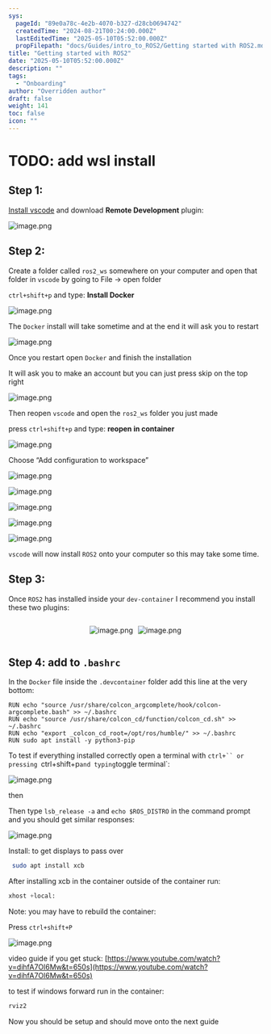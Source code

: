 ```yaml
---
sys:
  pageId: "89e0a78c-4e2b-4070-b327-d28cb0694742"
  createdTime: "2024-08-21T00:24:00.000Z"
  lastEditedTime: "2025-05-10T05:52:00.000Z"
  propFilepath: "docs/Guides/intro_to_ROS2/Getting started with ROS2.md"
title: "Getting started with ROS2"
date: "2025-05-10T05:52:00.000Z"
description: ""
tags:
  - "Onboarding"
author: "Overridden author"
draft: false
weight: 141
toc: false
icon: ""
---
```


# TODO: add wsl install

## Step 1:

[Install vscode](https://code.visualstudio.com/download) and download **Remote Development** plugin:

![image.png](https://prod-files-secure.s3.us-west-2.amazonaws.com/d518164a-d88e-44d1-a4ee-3adb3bd8bce0/efb52993-1881-4a40-b95e-6f020334f022/image.png?X-Amz-Algorithm=AWS4-HMAC-SHA256&X-Amz-Content-Sha256=UNSIGNED-PAYLOAD&X-Amz-Credential=ASIAZI2LB4662UNWX6VP%2F20250709%2Fus-west-2%2Fs3%2Faws4_request&X-Amz-Date=20250709T061407Z&X-Amz-Expires=3600&X-Amz-Security-Token=IQoJb3JpZ2luX2VjEJX%2F%2F%2F%2F%2F%2F%2F%2F%2F%2FwEaCXVzLXdlc3QtMiJHMEUCIDB2nSM%2FguVCGC3RZU%2FPWlKK6sGdn5Drg9oe8jrbfLBPAiEAovHggAntICeCTwHMwgdreqPXwO9yAX71NNarLx%2FVtrMqiAQInv%2F%2F%2F%2F%2F%2F%2F%2F%2F%2FARAAGgw2Mzc0MjMxODM4MDUiDLnP88DgxERirBR89yrcA7a8PqlxNR%2BH3%2FtnEkUSeveAZ9NTsIxF7ryAJbggPKoQrjnq2S1RsWmZs%2F%2FTOJijvR35mBuzMRzROaWY916iE1wftPv%2BLw6SlAa%2F95EB3wHLsC%2FE6yIPCgYYAu74WAg2763YQRVoo6LEHn2PRSGF%2F1g4p44%2F5Wxut1eNzWo7yOup7nlcAPHnqez6PdBZYx8Re7AMXMzQxPCoAi4gHmoOGReuMQBiOw%2BMSOn%2F3hVUJnZs7Dz%2FfM9J0Q8Rvxjibhhopg416JgQCpoSKVMoGKefT%2FOyUcJLRiCDErBTv7AKWQdUhyJYbrlDVhdaNuz3zWKzkqwFkpHgAO6sAWXUeqoT7bnOyd08H2Dz3lGDl0sIWDFNcyprGBfCG%2FVAOFO9Q%2B2MdfBOzCfD0ICjj6mSC1di2DeNPFCH1p%2Bif%2Fx3OK9fRjbs9nTZl4JzphNeNEnm88aRu5Ad%2F8x7y9%2FdnmlwjRZQxVARZ%2FlkYgyfqh5iqujnw%2FS1sMIoJTO3tjmNFPCCnesxeXuadDw8B0AwzLhpDugeT5bBvQ%2BqNySMLMs1IaFSYiJoKVwRvsG4fGmGrjENDnmOqPxMtV%2B7dxzgg6GwRNoIHdblMMvcYE0cJmrg7kvFv7jDryvOQh3H5FbpAEXpMMD0t8MGOqUBr16%2F9IZLeoZaapS4Qxeg%2F%2B7iE42upiqisBegqYHA7UWwxj8IqVnAcdUzQT18KReYDdydqzH0zELV%2B9Y4Sd9Yt4sCRxFZHrRnf7F3sx%2Bv4AieeC9AA0TgvsYp6Rg1eWqBFZxrBAb5TMzewKQyOsmPZruA2ghV9pdawI%2FhJdJUgS7Tb2wy4231FtUkk2wBgV1oggB1d0EyA7%2Fb1Yv4knfmPzbnL19F&X-Amz-Signature=b5d8f3e034a3a27d7a1920759ce3e895201addcb592b342de4e697c5832134ba&X-Amz-SignedHeaders=host&x-amz-checksum-mode=ENABLED&x-id=GetObject)

## Step 2:

Create a folder called `ros2_ws` somewhere on your computer and open that folder in `vscode` by going to File → open folder 

`ctrl+shift+p` and type: **Install Docker**

![image.png](https://prod-files-secure.s3.us-west-2.amazonaws.com/d518164a-d88e-44d1-a4ee-3adb3bd8bce0/2269dc0e-1cd5-47ff-bceb-c04ad9b2eab0/image.png?X-Amz-Algorithm=AWS4-HMAC-SHA256&X-Amz-Content-Sha256=UNSIGNED-PAYLOAD&X-Amz-Credential=ASIAZI2LB4662UNWX6VP%2F20250709%2Fus-west-2%2Fs3%2Faws4_request&X-Amz-Date=20250709T061406Z&X-Amz-Expires=3600&X-Amz-Security-Token=IQoJb3JpZ2luX2VjEJX%2F%2F%2F%2F%2F%2F%2F%2F%2F%2FwEaCXVzLXdlc3QtMiJHMEUCIDB2nSM%2FguVCGC3RZU%2FPWlKK6sGdn5Drg9oe8jrbfLBPAiEAovHggAntICeCTwHMwgdreqPXwO9yAX71NNarLx%2FVtrMqiAQInv%2F%2F%2F%2F%2F%2F%2F%2F%2F%2FARAAGgw2Mzc0MjMxODM4MDUiDLnP88DgxERirBR89yrcA7a8PqlxNR%2BH3%2FtnEkUSeveAZ9NTsIxF7ryAJbggPKoQrjnq2S1RsWmZs%2F%2FTOJijvR35mBuzMRzROaWY916iE1wftPv%2BLw6SlAa%2F95EB3wHLsC%2FE6yIPCgYYAu74WAg2763YQRVoo6LEHn2PRSGF%2F1g4p44%2F5Wxut1eNzWo7yOup7nlcAPHnqez6PdBZYx8Re7AMXMzQxPCoAi4gHmoOGReuMQBiOw%2BMSOn%2F3hVUJnZs7Dz%2FfM9J0Q8Rvxjibhhopg416JgQCpoSKVMoGKefT%2FOyUcJLRiCDErBTv7AKWQdUhyJYbrlDVhdaNuz3zWKzkqwFkpHgAO6sAWXUeqoT7bnOyd08H2Dz3lGDl0sIWDFNcyprGBfCG%2FVAOFO9Q%2B2MdfBOzCfD0ICjj6mSC1di2DeNPFCH1p%2Bif%2Fx3OK9fRjbs9nTZl4JzphNeNEnm88aRu5Ad%2F8x7y9%2FdnmlwjRZQxVARZ%2FlkYgyfqh5iqujnw%2FS1sMIoJTO3tjmNFPCCnesxeXuadDw8B0AwzLhpDugeT5bBvQ%2BqNySMLMs1IaFSYiJoKVwRvsG4fGmGrjENDnmOqPxMtV%2B7dxzgg6GwRNoIHdblMMvcYE0cJmrg7kvFv7jDryvOQh3H5FbpAEXpMMD0t8MGOqUBr16%2F9IZLeoZaapS4Qxeg%2F%2B7iE42upiqisBegqYHA7UWwxj8IqVnAcdUzQT18KReYDdydqzH0zELV%2B9Y4Sd9Yt4sCRxFZHrRnf7F3sx%2Bv4AieeC9AA0TgvsYp6Rg1eWqBFZxrBAb5TMzewKQyOsmPZruA2ghV9pdawI%2FhJdJUgS7Tb2wy4231FtUkk2wBgV1oggB1d0EyA7%2Fb1Yv4knfmPzbnL19F&X-Amz-Signature=aff1c8ed0dafff030d360017257ea5fa5ca0bae0207eee6fadfcdbb5b8315cc8&X-Amz-SignedHeaders=host&x-amz-checksum-mode=ENABLED&x-id=GetObject)

The `Docker` install will take sometime and at the end it will ask you to restart

![image.png](https://prod-files-secure.s3.us-west-2.amazonaws.com/d518164a-d88e-44d1-a4ee-3adb3bd8bce0/ed233f78-be33-4b1f-b89c-9c346c0e961e/image.png?X-Amz-Algorithm=AWS4-HMAC-SHA256&X-Amz-Content-Sha256=UNSIGNED-PAYLOAD&X-Amz-Credential=ASIAZI2LB4662UNWX6VP%2F20250709%2Fus-west-2%2Fs3%2Faws4_request&X-Amz-Date=20250709T061406Z&X-Amz-Expires=3600&X-Amz-Security-Token=IQoJb3JpZ2luX2VjEJX%2F%2F%2F%2F%2F%2F%2F%2F%2F%2FwEaCXVzLXdlc3QtMiJHMEUCIDB2nSM%2FguVCGC3RZU%2FPWlKK6sGdn5Drg9oe8jrbfLBPAiEAovHggAntICeCTwHMwgdreqPXwO9yAX71NNarLx%2FVtrMqiAQInv%2F%2F%2F%2F%2F%2F%2F%2F%2F%2FARAAGgw2Mzc0MjMxODM4MDUiDLnP88DgxERirBR89yrcA7a8PqlxNR%2BH3%2FtnEkUSeveAZ9NTsIxF7ryAJbggPKoQrjnq2S1RsWmZs%2F%2FTOJijvR35mBuzMRzROaWY916iE1wftPv%2BLw6SlAa%2F95EB3wHLsC%2FE6yIPCgYYAu74WAg2763YQRVoo6LEHn2PRSGF%2F1g4p44%2F5Wxut1eNzWo7yOup7nlcAPHnqez6PdBZYx8Re7AMXMzQxPCoAi4gHmoOGReuMQBiOw%2BMSOn%2F3hVUJnZs7Dz%2FfM9J0Q8Rvxjibhhopg416JgQCpoSKVMoGKefT%2FOyUcJLRiCDErBTv7AKWQdUhyJYbrlDVhdaNuz3zWKzkqwFkpHgAO6sAWXUeqoT7bnOyd08H2Dz3lGDl0sIWDFNcyprGBfCG%2FVAOFO9Q%2B2MdfBOzCfD0ICjj6mSC1di2DeNPFCH1p%2Bif%2Fx3OK9fRjbs9nTZl4JzphNeNEnm88aRu5Ad%2F8x7y9%2FdnmlwjRZQxVARZ%2FlkYgyfqh5iqujnw%2FS1sMIoJTO3tjmNFPCCnesxeXuadDw8B0AwzLhpDugeT5bBvQ%2BqNySMLMs1IaFSYiJoKVwRvsG4fGmGrjENDnmOqPxMtV%2B7dxzgg6GwRNoIHdblMMvcYE0cJmrg7kvFv7jDryvOQh3H5FbpAEXpMMD0t8MGOqUBr16%2F9IZLeoZaapS4Qxeg%2F%2B7iE42upiqisBegqYHA7UWwxj8IqVnAcdUzQT18KReYDdydqzH0zELV%2B9Y4Sd9Yt4sCRxFZHrRnf7F3sx%2Bv4AieeC9AA0TgvsYp6Rg1eWqBFZxrBAb5TMzewKQyOsmPZruA2ghV9pdawI%2FhJdJUgS7Tb2wy4231FtUkk2wBgV1oggB1d0EyA7%2Fb1Yv4knfmPzbnL19F&X-Amz-Signature=032b2e65d1635acbba39a44631b9da8650fdd946b1e91ad22ea5adc969b2e53b&X-Amz-SignedHeaders=host&x-amz-checksum-mode=ENABLED&x-id=GetObject)

Once you restart open `Docker` and finish the installation

It will ask you to make an account but you can just press skip on the top right

![image.png](https://prod-files-secure.s3.us-west-2.amazonaws.com/d518164a-d88e-44d1-a4ee-3adb3bd8bce0/21010ad9-1659-4fd9-9f59-9932a09b2a3d/image.png?X-Amz-Algorithm=AWS4-HMAC-SHA256&X-Amz-Content-Sha256=UNSIGNED-PAYLOAD&X-Amz-Credential=ASIAZI2LB4662UNWX6VP%2F20250709%2Fus-west-2%2Fs3%2Faws4_request&X-Amz-Date=20250709T061407Z&X-Amz-Expires=3600&X-Amz-Security-Token=IQoJb3JpZ2luX2VjEJX%2F%2F%2F%2F%2F%2F%2F%2F%2F%2FwEaCXVzLXdlc3QtMiJHMEUCIDB2nSM%2FguVCGC3RZU%2FPWlKK6sGdn5Drg9oe8jrbfLBPAiEAovHggAntICeCTwHMwgdreqPXwO9yAX71NNarLx%2FVtrMqiAQInv%2F%2F%2F%2F%2F%2F%2F%2F%2F%2FARAAGgw2Mzc0MjMxODM4MDUiDLnP88DgxERirBR89yrcA7a8PqlxNR%2BH3%2FtnEkUSeveAZ9NTsIxF7ryAJbggPKoQrjnq2S1RsWmZs%2F%2FTOJijvR35mBuzMRzROaWY916iE1wftPv%2BLw6SlAa%2F95EB3wHLsC%2FE6yIPCgYYAu74WAg2763YQRVoo6LEHn2PRSGF%2F1g4p44%2F5Wxut1eNzWo7yOup7nlcAPHnqez6PdBZYx8Re7AMXMzQxPCoAi4gHmoOGReuMQBiOw%2BMSOn%2F3hVUJnZs7Dz%2FfM9J0Q8Rvxjibhhopg416JgQCpoSKVMoGKefT%2FOyUcJLRiCDErBTv7AKWQdUhyJYbrlDVhdaNuz3zWKzkqwFkpHgAO6sAWXUeqoT7bnOyd08H2Dz3lGDl0sIWDFNcyprGBfCG%2FVAOFO9Q%2B2MdfBOzCfD0ICjj6mSC1di2DeNPFCH1p%2Bif%2Fx3OK9fRjbs9nTZl4JzphNeNEnm88aRu5Ad%2F8x7y9%2FdnmlwjRZQxVARZ%2FlkYgyfqh5iqujnw%2FS1sMIoJTO3tjmNFPCCnesxeXuadDw8B0AwzLhpDugeT5bBvQ%2BqNySMLMs1IaFSYiJoKVwRvsG4fGmGrjENDnmOqPxMtV%2B7dxzgg6GwRNoIHdblMMvcYE0cJmrg7kvFv7jDryvOQh3H5FbpAEXpMMD0t8MGOqUBr16%2F9IZLeoZaapS4Qxeg%2F%2B7iE42upiqisBegqYHA7UWwxj8IqVnAcdUzQT18KReYDdydqzH0zELV%2B9Y4Sd9Yt4sCRxFZHrRnf7F3sx%2Bv4AieeC9AA0TgvsYp6Rg1eWqBFZxrBAb5TMzewKQyOsmPZruA2ghV9pdawI%2FhJdJUgS7Tb2wy4231FtUkk2wBgV1oggB1d0EyA7%2Fb1Yv4knfmPzbnL19F&X-Amz-Signature=101a4fe13b6d70a82d8563fdcc90ca2499da960f63e8b8f150423badc3816544&X-Amz-SignedHeaders=host&x-amz-checksum-mode=ENABLED&x-id=GetObject)

Then reopen `vscode` and open the `ros2_ws` folder you just made

press `ctrl+shift+p` and type: **reopen in container**

![image.png](https://prod-files-secure.s3.us-west-2.amazonaws.com/d518164a-d88e-44d1-a4ee-3adb3bd8bce0/4e93b8c2-41ad-488c-8095-c74205196118/image.png?X-Amz-Algorithm=AWS4-HMAC-SHA256&X-Amz-Content-Sha256=UNSIGNED-PAYLOAD&X-Amz-Credential=ASIAZI2LB4662UNWX6VP%2F20250709%2Fus-west-2%2Fs3%2Faws4_request&X-Amz-Date=20250709T061406Z&X-Amz-Expires=3600&X-Amz-Security-Token=IQoJb3JpZ2luX2VjEJX%2F%2F%2F%2F%2F%2F%2F%2F%2F%2FwEaCXVzLXdlc3QtMiJHMEUCIDB2nSM%2FguVCGC3RZU%2FPWlKK6sGdn5Drg9oe8jrbfLBPAiEAovHggAntICeCTwHMwgdreqPXwO9yAX71NNarLx%2FVtrMqiAQInv%2F%2F%2F%2F%2F%2F%2F%2F%2F%2FARAAGgw2Mzc0MjMxODM4MDUiDLnP88DgxERirBR89yrcA7a8PqlxNR%2BH3%2FtnEkUSeveAZ9NTsIxF7ryAJbggPKoQrjnq2S1RsWmZs%2F%2FTOJijvR35mBuzMRzROaWY916iE1wftPv%2BLw6SlAa%2F95EB3wHLsC%2FE6yIPCgYYAu74WAg2763YQRVoo6LEHn2PRSGF%2F1g4p44%2F5Wxut1eNzWo7yOup7nlcAPHnqez6PdBZYx8Re7AMXMzQxPCoAi4gHmoOGReuMQBiOw%2BMSOn%2F3hVUJnZs7Dz%2FfM9J0Q8Rvxjibhhopg416JgQCpoSKVMoGKefT%2FOyUcJLRiCDErBTv7AKWQdUhyJYbrlDVhdaNuz3zWKzkqwFkpHgAO6sAWXUeqoT7bnOyd08H2Dz3lGDl0sIWDFNcyprGBfCG%2FVAOFO9Q%2B2MdfBOzCfD0ICjj6mSC1di2DeNPFCH1p%2Bif%2Fx3OK9fRjbs9nTZl4JzphNeNEnm88aRu5Ad%2F8x7y9%2FdnmlwjRZQxVARZ%2FlkYgyfqh5iqujnw%2FS1sMIoJTO3tjmNFPCCnesxeXuadDw8B0AwzLhpDugeT5bBvQ%2BqNySMLMs1IaFSYiJoKVwRvsG4fGmGrjENDnmOqPxMtV%2B7dxzgg6GwRNoIHdblMMvcYE0cJmrg7kvFv7jDryvOQh3H5FbpAEXpMMD0t8MGOqUBr16%2F9IZLeoZaapS4Qxeg%2F%2B7iE42upiqisBegqYHA7UWwxj8IqVnAcdUzQT18KReYDdydqzH0zELV%2B9Y4Sd9Yt4sCRxFZHrRnf7F3sx%2Bv4AieeC9AA0TgvsYp6Rg1eWqBFZxrBAb5TMzewKQyOsmPZruA2ghV9pdawI%2FhJdJUgS7Tb2wy4231FtUkk2wBgV1oggB1d0EyA7%2Fb1Yv4knfmPzbnL19F&X-Amz-Signature=5ee4a565f6e03a218bba9277707810c6bd6a63c40ffe981f05f3f80afa85ed53&X-Amz-SignedHeaders=host&x-amz-checksum-mode=ENABLED&x-id=GetObject)

Choose “Add configuration to workspace”

![image.png](https://prod-files-secure.s3.us-west-2.amazonaws.com/d518164a-d88e-44d1-a4ee-3adb3bd8bce0/9560b282-5060-4989-ba37-97e7b2c22476/image.png?X-Amz-Algorithm=AWS4-HMAC-SHA256&X-Amz-Content-Sha256=UNSIGNED-PAYLOAD&X-Amz-Credential=ASIAZI2LB4662UNWX6VP%2F20250709%2Fus-west-2%2Fs3%2Faws4_request&X-Amz-Date=20250709T061407Z&X-Amz-Expires=3600&X-Amz-Security-Token=IQoJb3JpZ2luX2VjEJX%2F%2F%2F%2F%2F%2F%2F%2F%2F%2FwEaCXVzLXdlc3QtMiJHMEUCIDB2nSM%2FguVCGC3RZU%2FPWlKK6sGdn5Drg9oe8jrbfLBPAiEAovHggAntICeCTwHMwgdreqPXwO9yAX71NNarLx%2FVtrMqiAQInv%2F%2F%2F%2F%2F%2F%2F%2F%2F%2FARAAGgw2Mzc0MjMxODM4MDUiDLnP88DgxERirBR89yrcA7a8PqlxNR%2BH3%2FtnEkUSeveAZ9NTsIxF7ryAJbggPKoQrjnq2S1RsWmZs%2F%2FTOJijvR35mBuzMRzROaWY916iE1wftPv%2BLw6SlAa%2F95EB3wHLsC%2FE6yIPCgYYAu74WAg2763YQRVoo6LEHn2PRSGF%2F1g4p44%2F5Wxut1eNzWo7yOup7nlcAPHnqez6PdBZYx8Re7AMXMzQxPCoAi4gHmoOGReuMQBiOw%2BMSOn%2F3hVUJnZs7Dz%2FfM9J0Q8Rvxjibhhopg416JgQCpoSKVMoGKefT%2FOyUcJLRiCDErBTv7AKWQdUhyJYbrlDVhdaNuz3zWKzkqwFkpHgAO6sAWXUeqoT7bnOyd08H2Dz3lGDl0sIWDFNcyprGBfCG%2FVAOFO9Q%2B2MdfBOzCfD0ICjj6mSC1di2DeNPFCH1p%2Bif%2Fx3OK9fRjbs9nTZl4JzphNeNEnm88aRu5Ad%2F8x7y9%2FdnmlwjRZQxVARZ%2FlkYgyfqh5iqujnw%2FS1sMIoJTO3tjmNFPCCnesxeXuadDw8B0AwzLhpDugeT5bBvQ%2BqNySMLMs1IaFSYiJoKVwRvsG4fGmGrjENDnmOqPxMtV%2B7dxzgg6GwRNoIHdblMMvcYE0cJmrg7kvFv7jDryvOQh3H5FbpAEXpMMD0t8MGOqUBr16%2F9IZLeoZaapS4Qxeg%2F%2B7iE42upiqisBegqYHA7UWwxj8IqVnAcdUzQT18KReYDdydqzH0zELV%2B9Y4Sd9Yt4sCRxFZHrRnf7F3sx%2Bv4AieeC9AA0TgvsYp6Rg1eWqBFZxrBAb5TMzewKQyOsmPZruA2ghV9pdawI%2FhJdJUgS7Tb2wy4231FtUkk2wBgV1oggB1d0EyA7%2Fb1Yv4knfmPzbnL19F&X-Amz-Signature=f281a772c4302565a23aea074f2f5e869d6bf5fa751d32d893df1de7409d4f6f&X-Amz-SignedHeaders=host&x-amz-checksum-mode=ENABLED&x-id=GetObject)

![image.png](https://prod-files-secure.s3.us-west-2.amazonaws.com/d518164a-d88e-44d1-a4ee-3adb3bd8bce0/2ee63f81-886b-48e8-a553-dc6e5eac99e4/image.png?X-Amz-Algorithm=AWS4-HMAC-SHA256&X-Amz-Content-Sha256=UNSIGNED-PAYLOAD&X-Amz-Credential=ASIAZI2LB4662UNWX6VP%2F20250709%2Fus-west-2%2Fs3%2Faws4_request&X-Amz-Date=20250709T061407Z&X-Amz-Expires=3600&X-Amz-Security-Token=IQoJb3JpZ2luX2VjEJX%2F%2F%2F%2F%2F%2F%2F%2F%2F%2FwEaCXVzLXdlc3QtMiJHMEUCIDB2nSM%2FguVCGC3RZU%2FPWlKK6sGdn5Drg9oe8jrbfLBPAiEAovHggAntICeCTwHMwgdreqPXwO9yAX71NNarLx%2FVtrMqiAQInv%2F%2F%2F%2F%2F%2F%2F%2F%2F%2FARAAGgw2Mzc0MjMxODM4MDUiDLnP88DgxERirBR89yrcA7a8PqlxNR%2BH3%2FtnEkUSeveAZ9NTsIxF7ryAJbggPKoQrjnq2S1RsWmZs%2F%2FTOJijvR35mBuzMRzROaWY916iE1wftPv%2BLw6SlAa%2F95EB3wHLsC%2FE6yIPCgYYAu74WAg2763YQRVoo6LEHn2PRSGF%2F1g4p44%2F5Wxut1eNzWo7yOup7nlcAPHnqez6PdBZYx8Re7AMXMzQxPCoAi4gHmoOGReuMQBiOw%2BMSOn%2F3hVUJnZs7Dz%2FfM9J0Q8Rvxjibhhopg416JgQCpoSKVMoGKefT%2FOyUcJLRiCDErBTv7AKWQdUhyJYbrlDVhdaNuz3zWKzkqwFkpHgAO6sAWXUeqoT7bnOyd08H2Dz3lGDl0sIWDFNcyprGBfCG%2FVAOFO9Q%2B2MdfBOzCfD0ICjj6mSC1di2DeNPFCH1p%2Bif%2Fx3OK9fRjbs9nTZl4JzphNeNEnm88aRu5Ad%2F8x7y9%2FdnmlwjRZQxVARZ%2FlkYgyfqh5iqujnw%2FS1sMIoJTO3tjmNFPCCnesxeXuadDw8B0AwzLhpDugeT5bBvQ%2BqNySMLMs1IaFSYiJoKVwRvsG4fGmGrjENDnmOqPxMtV%2B7dxzgg6GwRNoIHdblMMvcYE0cJmrg7kvFv7jDryvOQh3H5FbpAEXpMMD0t8MGOqUBr16%2F9IZLeoZaapS4Qxeg%2F%2B7iE42upiqisBegqYHA7UWwxj8IqVnAcdUzQT18KReYDdydqzH0zELV%2B9Y4Sd9Yt4sCRxFZHrRnf7F3sx%2Bv4AieeC9AA0TgvsYp6Rg1eWqBFZxrBAb5TMzewKQyOsmPZruA2ghV9pdawI%2FhJdJUgS7Tb2wy4231FtUkk2wBgV1oggB1d0EyA7%2Fb1Yv4knfmPzbnL19F&X-Amz-Signature=778adb655a70945d0ded75e587fed5e5b4275291c4ebaf542d164fa2b9fb1964&X-Amz-SignedHeaders=host&x-amz-checksum-mode=ENABLED&x-id=GetObject)

![image.png](https://prod-files-secure.s3.us-west-2.amazonaws.com/d518164a-d88e-44d1-a4ee-3adb3bd8bce0/ae1580b2-b048-407e-aed9-b584224a7a04/image.png?X-Amz-Algorithm=AWS4-HMAC-SHA256&X-Amz-Content-Sha256=UNSIGNED-PAYLOAD&X-Amz-Credential=ASIAZI2LB4662UNWX6VP%2F20250709%2Fus-west-2%2Fs3%2Faws4_request&X-Amz-Date=20250709T061407Z&X-Amz-Expires=3600&X-Amz-Security-Token=IQoJb3JpZ2luX2VjEJX%2F%2F%2F%2F%2F%2F%2F%2F%2F%2FwEaCXVzLXdlc3QtMiJHMEUCIDB2nSM%2FguVCGC3RZU%2FPWlKK6sGdn5Drg9oe8jrbfLBPAiEAovHggAntICeCTwHMwgdreqPXwO9yAX71NNarLx%2FVtrMqiAQInv%2F%2F%2F%2F%2F%2F%2F%2F%2F%2FARAAGgw2Mzc0MjMxODM4MDUiDLnP88DgxERirBR89yrcA7a8PqlxNR%2BH3%2FtnEkUSeveAZ9NTsIxF7ryAJbggPKoQrjnq2S1RsWmZs%2F%2FTOJijvR35mBuzMRzROaWY916iE1wftPv%2BLw6SlAa%2F95EB3wHLsC%2FE6yIPCgYYAu74WAg2763YQRVoo6LEHn2PRSGF%2F1g4p44%2F5Wxut1eNzWo7yOup7nlcAPHnqez6PdBZYx8Re7AMXMzQxPCoAi4gHmoOGReuMQBiOw%2BMSOn%2F3hVUJnZs7Dz%2FfM9J0Q8Rvxjibhhopg416JgQCpoSKVMoGKefT%2FOyUcJLRiCDErBTv7AKWQdUhyJYbrlDVhdaNuz3zWKzkqwFkpHgAO6sAWXUeqoT7bnOyd08H2Dz3lGDl0sIWDFNcyprGBfCG%2FVAOFO9Q%2B2MdfBOzCfD0ICjj6mSC1di2DeNPFCH1p%2Bif%2Fx3OK9fRjbs9nTZl4JzphNeNEnm88aRu5Ad%2F8x7y9%2FdnmlwjRZQxVARZ%2FlkYgyfqh5iqujnw%2FS1sMIoJTO3tjmNFPCCnesxeXuadDw8B0AwzLhpDugeT5bBvQ%2BqNySMLMs1IaFSYiJoKVwRvsG4fGmGrjENDnmOqPxMtV%2B7dxzgg6GwRNoIHdblMMvcYE0cJmrg7kvFv7jDryvOQh3H5FbpAEXpMMD0t8MGOqUBr16%2F9IZLeoZaapS4Qxeg%2F%2B7iE42upiqisBegqYHA7UWwxj8IqVnAcdUzQT18KReYDdydqzH0zELV%2B9Y4Sd9Yt4sCRxFZHrRnf7F3sx%2Bv4AieeC9AA0TgvsYp6Rg1eWqBFZxrBAb5TMzewKQyOsmPZruA2ghV9pdawI%2FhJdJUgS7Tb2wy4231FtUkk2wBgV1oggB1d0EyA7%2Fb1Yv4knfmPzbnL19F&X-Amz-Signature=7bc722a2ff6ed729a4792e6526ff1d1e1ed0c67ec880b12a7a6cb63394929121&X-Amz-SignedHeaders=host&x-amz-checksum-mode=ENABLED&x-id=GetObject)

![image.png](https://prod-files-secure.s3.us-west-2.amazonaws.com/d518164a-d88e-44d1-a4ee-3adb3bd8bce0/53255b28-f75e-430f-b9e3-c0ac8577e42b/image.png?X-Amz-Algorithm=AWS4-HMAC-SHA256&X-Amz-Content-Sha256=UNSIGNED-PAYLOAD&X-Amz-Credential=ASIAZI2LB4662UNWX6VP%2F20250709%2Fus-west-2%2Fs3%2Faws4_request&X-Amz-Date=20250709T061406Z&X-Amz-Expires=3600&X-Amz-Security-Token=IQoJb3JpZ2luX2VjEJX%2F%2F%2F%2F%2F%2F%2F%2F%2F%2FwEaCXVzLXdlc3QtMiJHMEUCIDB2nSM%2FguVCGC3RZU%2FPWlKK6sGdn5Drg9oe8jrbfLBPAiEAovHggAntICeCTwHMwgdreqPXwO9yAX71NNarLx%2FVtrMqiAQInv%2F%2F%2F%2F%2F%2F%2F%2F%2F%2FARAAGgw2Mzc0MjMxODM4MDUiDLnP88DgxERirBR89yrcA7a8PqlxNR%2BH3%2FtnEkUSeveAZ9NTsIxF7ryAJbggPKoQrjnq2S1RsWmZs%2F%2FTOJijvR35mBuzMRzROaWY916iE1wftPv%2BLw6SlAa%2F95EB3wHLsC%2FE6yIPCgYYAu74WAg2763YQRVoo6LEHn2PRSGF%2F1g4p44%2F5Wxut1eNzWo7yOup7nlcAPHnqez6PdBZYx8Re7AMXMzQxPCoAi4gHmoOGReuMQBiOw%2BMSOn%2F3hVUJnZs7Dz%2FfM9J0Q8Rvxjibhhopg416JgQCpoSKVMoGKefT%2FOyUcJLRiCDErBTv7AKWQdUhyJYbrlDVhdaNuz3zWKzkqwFkpHgAO6sAWXUeqoT7bnOyd08H2Dz3lGDl0sIWDFNcyprGBfCG%2FVAOFO9Q%2B2MdfBOzCfD0ICjj6mSC1di2DeNPFCH1p%2Bif%2Fx3OK9fRjbs9nTZl4JzphNeNEnm88aRu5Ad%2F8x7y9%2FdnmlwjRZQxVARZ%2FlkYgyfqh5iqujnw%2FS1sMIoJTO3tjmNFPCCnesxeXuadDw8B0AwzLhpDugeT5bBvQ%2BqNySMLMs1IaFSYiJoKVwRvsG4fGmGrjENDnmOqPxMtV%2B7dxzgg6GwRNoIHdblMMvcYE0cJmrg7kvFv7jDryvOQh3H5FbpAEXpMMD0t8MGOqUBr16%2F9IZLeoZaapS4Qxeg%2F%2B7iE42upiqisBegqYHA7UWwxj8IqVnAcdUzQT18KReYDdydqzH0zELV%2B9Y4Sd9Yt4sCRxFZHrRnf7F3sx%2Bv4AieeC9AA0TgvsYp6Rg1eWqBFZxrBAb5TMzewKQyOsmPZruA2ghV9pdawI%2FhJdJUgS7Tb2wy4231FtUkk2wBgV1oggB1d0EyA7%2Fb1Yv4knfmPzbnL19F&X-Amz-Signature=3a7156bc1410237b971e4aabd057b84dec73d67fa017bacda3841eec2c63f6f2&X-Amz-SignedHeaders=host&x-amz-checksum-mode=ENABLED&x-id=GetObject)

![image.png](https://prod-files-secure.s3.us-west-2.amazonaws.com/d518164a-d88e-44d1-a4ee-3adb3bd8bce0/7c562767-5af9-4ffb-97d1-327bcdf4ee00/image.png?X-Amz-Algorithm=AWS4-HMAC-SHA256&X-Amz-Content-Sha256=UNSIGNED-PAYLOAD&X-Amz-Credential=ASIAZI2LB4662UNWX6VP%2F20250709%2Fus-west-2%2Fs3%2Faws4_request&X-Amz-Date=20250709T061406Z&X-Amz-Expires=3600&X-Amz-Security-Token=IQoJb3JpZ2luX2VjEJX%2F%2F%2F%2F%2F%2F%2F%2F%2F%2FwEaCXVzLXdlc3QtMiJHMEUCIDB2nSM%2FguVCGC3RZU%2FPWlKK6sGdn5Drg9oe8jrbfLBPAiEAovHggAntICeCTwHMwgdreqPXwO9yAX71NNarLx%2FVtrMqiAQInv%2F%2F%2F%2F%2F%2F%2F%2F%2F%2FARAAGgw2Mzc0MjMxODM4MDUiDLnP88DgxERirBR89yrcA7a8PqlxNR%2BH3%2FtnEkUSeveAZ9NTsIxF7ryAJbggPKoQrjnq2S1RsWmZs%2F%2FTOJijvR35mBuzMRzROaWY916iE1wftPv%2BLw6SlAa%2F95EB3wHLsC%2FE6yIPCgYYAu74WAg2763YQRVoo6LEHn2PRSGF%2F1g4p44%2F5Wxut1eNzWo7yOup7nlcAPHnqez6PdBZYx8Re7AMXMzQxPCoAi4gHmoOGReuMQBiOw%2BMSOn%2F3hVUJnZs7Dz%2FfM9J0Q8Rvxjibhhopg416JgQCpoSKVMoGKefT%2FOyUcJLRiCDErBTv7AKWQdUhyJYbrlDVhdaNuz3zWKzkqwFkpHgAO6sAWXUeqoT7bnOyd08H2Dz3lGDl0sIWDFNcyprGBfCG%2FVAOFO9Q%2B2MdfBOzCfD0ICjj6mSC1di2DeNPFCH1p%2Bif%2Fx3OK9fRjbs9nTZl4JzphNeNEnm88aRu5Ad%2F8x7y9%2FdnmlwjRZQxVARZ%2FlkYgyfqh5iqujnw%2FS1sMIoJTO3tjmNFPCCnesxeXuadDw8B0AwzLhpDugeT5bBvQ%2BqNySMLMs1IaFSYiJoKVwRvsG4fGmGrjENDnmOqPxMtV%2B7dxzgg6GwRNoIHdblMMvcYE0cJmrg7kvFv7jDryvOQh3H5FbpAEXpMMD0t8MGOqUBr16%2F9IZLeoZaapS4Qxeg%2F%2B7iE42upiqisBegqYHA7UWwxj8IqVnAcdUzQT18KReYDdydqzH0zELV%2B9Y4Sd9Yt4sCRxFZHrRnf7F3sx%2Bv4AieeC9AA0TgvsYp6Rg1eWqBFZxrBAb5TMzewKQyOsmPZruA2ghV9pdawI%2FhJdJUgS7Tb2wy4231FtUkk2wBgV1oggB1d0EyA7%2Fb1Yv4knfmPzbnL19F&X-Amz-Signature=c5ddabe6686f77b72a1a46b2efe8af13f89d7540a413078562cd42eb84ffcc85&X-Amz-SignedHeaders=host&x-amz-checksum-mode=ENABLED&x-id=GetObject)

`vscode` will now install `ROS2` onto your computer so this may take some time.

## Step 3:

Once `ROS2` has installed inside your `dev-container` I recommend you install these two plugins:

<div style="display: flex;flex-direction: row; column-gap:10px; max-width: 630px;justify-content: center;">
<div>

![image.png](https://prod-files-secure.s3.us-west-2.amazonaws.com/d518164a-d88e-44d1-a4ee-3adb3bd8bce0/3fc3d550-5a54-4ba1-ba6b-faa01cdb7369/image.png?X-Amz-Algorithm=AWS4-HMAC-SHA256&X-Amz-Content-Sha256=UNSIGNED-PAYLOAD&X-Amz-Credential=ASIAZI2LB466XEDKFFHO%2F20250709%2Fus-west-2%2Fs3%2Faws4_request&X-Amz-Date=20250709T061410Z&X-Amz-Expires=3600&X-Amz-Security-Token=IQoJb3JpZ2luX2VjEJX%2F%2F%2F%2F%2F%2F%2F%2F%2F%2FwEaCXVzLXdlc3QtMiJGMEQCIGKZ%2BoQE5Q5%2F7xorY4SqAiVgKR2MNWhoHUHhdF5lKvhkAiBAX83wS2PZX7JHnNCw%2BLlkxsr7O8MBgprez1T6fihsmyqIBAie%2F%2F%2F%2F%2F%2F%2F%2F%2F%2F8BEAAaDDYzNzQyMzE4MzgwNSIMZ4rarhjQKX9oFIj9KtwDb7A8L1PcKIIX%2F5ZRZBc7hNHGt8BW05Zl3GvNgmMkDywrRBRR%2BEF8EMEdC3eqsPXyfq5RnRYTu6FeHka%2B6NGy5xOcZSv1eDZYQoqN6MhpHADVP31W%2ByRI8wfPstwasA0XzrfhUz5bDdxigGytjL9AI%2B%2FWxYRl20W1775w060BI4r3yAvIElBvy8R2m2ChyQqZ%2BdePgQWyEDNg0%2ByRruac6mIs13A6ZKaHSevXyRB2fh3WhYa%2BNTigGNhUc72ZSJRyGxs7SskQY0J95QSzLO3Ad8%2FAecb4gsqawskrNfoAOtRohaR6S%2FdnipHdB8iG4JX5WIJoMgVD%2BdxbXNT9pec4kM4WKXUEwCE%2FTcXXbxVwt5lXATiCEenGMfLyY1aiG64ju%2BsXeoK8e5FGZST6aCivY%2FJA2xY%2BJSKkASWGAOh3BAgaKtpRi69YX7n0o1ZIFwTwLeMFlzf5AuVhY4k%2F%2BbLdNuW4hpFCdwAE7u53yKPTmUK3U0R11IayooMDFMJ%2BKD3Um%2FkFHjtovHXa9ioKBodPs6nw3sMdIxUdCZXdLFRyL1yIntlbe5y7452IcHIdfw8u6y27XD2RG4Mv4Le%2B3III%2FTr8RS0xl2qq%2Fs8Guz0wTFvZHL%2FfzTqVyUmPchMwqfS3wwY6pgG6yFDMXySNEaoeTqUwfLmjvE%2FQJ0Rzoxo06s6n8YGUpo%2FCufa1cWg%2BtDzui7DMQBt8WD4NKUcbAAlIq5kTBvzgyb%2Fp5z5FKO%2Fh30Vm6keCdq%2FXsd4TT1NzNEeK53hYYOleaEve5C93NKUpB5ucR4PGrk3IV13f3Q15LgelWyBxItUKy%2FM0zj7K%2BE%2BKAwGRcTtdz2OApARH7fzcGbuC8nXAWLAAz%2FEG&X-Amz-Signature=7128724b705d536f7181903c8d0c353e39f617aec9b8afc4d71700d7c5c1f4c1&X-Amz-SignedHeaders=host&x-amz-checksum-mode=ENABLED&x-id=GetObject)

</div>
<div>

![image.png](https://prod-files-secure.s3.us-west-2.amazonaws.com/d518164a-d88e-44d1-a4ee-3adb3bd8bce0/d994cc66-13c2-4093-a5a3-f84cf4601a82/image.png?X-Amz-Algorithm=AWS4-HMAC-SHA256&X-Amz-Content-Sha256=UNSIGNED-PAYLOAD&X-Amz-Credential=ASIAZI2LB4666YWFPTHV%2F20250709%2Fus-west-2%2Fs3%2Faws4_request&X-Amz-Date=20250709T061411Z&X-Amz-Expires=3600&X-Amz-Security-Token=IQoJb3JpZ2luX2VjEJX%2F%2F%2F%2F%2F%2F%2F%2F%2F%2FwEaCXVzLXdlc3QtMiJHMEUCIAKlvJZiRK9eBw7a6dt5090pFlgq%2FqPnye1BvDrgSjHJAiEAnPhB7fWPP4miNr0b1U%2B6qFwaabkM1dz%2Fv1kSxfdyokMqiAQInv%2F%2F%2F%2F%2F%2F%2F%2F%2F%2FARAAGgw2Mzc0MjMxODM4MDUiDA4S47xVCyUT3iho5ircA7wVSs3f8NPC4V83%2FzUPn%2BHJYcpferNpJMAtz9oaGBDnBlDdhgkx%2FtIspJFQOmj2VXmxPOOMyvlfRjBITJxmqWEefn8iX4sn3mtGeGFQJhK3ffMZbcMLO5UFe9TtiM3JRRKWea0SPamE6XWgr%2F0NjIePxZ7RrG7Lad1LNWRkKU8BJ9nTCAQpSbtNnvpnCZMd8r3uFlJq0uXCvSwjXt5ghhewof2DNK3coGJOcZ6%2BMBzftiAsIsiPEWQaTNNdbvDa1f%2Fcutm9ApKm5oto7LOdlTVXaIw%2FpLgqrNnsDHtDTwpNmgZZtYt%2BMkYUEbFX%2FsJfYrtOvokzgg%2BdCUAFJIzWNRvzqIFkgNbfDTbQKPSLmOCqIc62hl4dDbhh5ECvo%2BoRpuDOJsIrezjaihVRnfrrJQTeUEOYCR5OtA4Zm6zpR2qZxrVYoeWthm80J8%2BMGB57PY84eRs7NPZmeD2qCYE%2FOLGS8%2Blkw3ODYeiPth5cgb%2FRD%2BO7cgv1xlYmSNrOv0ocXy%2B9KDeNLYnVU600o1ipN9OXrVXkqMOh2mS%2Fids0vqFUHe%2F8xdQ1zUwRMiMauue22s3wM0rdvw7z0UqrQbf8eK60o9fSDWgp1P8%2BCCRik3pUxi2tqxknDjMLrUVnMPn0t8MGOqUB3iYda4oZ%2BYQpTyJnb5lz0R4HYCVLSsEnip5lc73vrgRLDiSTt%2FkjKa7Sp40er3DcqwqFJjaSUVOM4BjbJy4LzE8Y%2BzbZij7LFDG8sIqVRzK4bdp1a0yctGAv%2BJUVSp%2B38WSxmzFpnBc2GNG2k832qsZG5EF%2BBiD659Yv04uRIEewVTuw%2F6r3VjYP3fPbcnwrswbpEQkI2%2BRl5ReGh6dHvfFqcGJB&X-Amz-Signature=67ee9080404b991e6c96000104d5c65d60a65a39dab86b18a4f4ac980944e2cb&X-Amz-SignedHeaders=host&x-amz-checksum-mode=ENABLED&x-id=GetObject)

</div>
</div>

## Step 4: add to `.bashrc`

In the `Docker` file inside the `.devcontainer` folder add this line at the very bottom: 

```docker
RUN echo "source /usr/share/colcon_argcomplete/hook/colcon-argcomplete.bash" >> ~/.bashrc
RUN echo "source /usr/share/colcon_cd/function/colcon_cd.sh" >> ~/.bashrc
RUN echo "export _colcon_cd_root=/opt/ros/humble/" >> ~/.bashrc
RUN sudo apt install -y python3-pip 
```

To test if everything installed correctly open a terminal with `ctrl+`` or pressing `ctrl+shift+p` and typing `toggle terminal`:

![image.png](https://prod-files-secure.s3.us-west-2.amazonaws.com/d518164a-d88e-44d1-a4ee-3adb3bd8bce0/6a4943d8-b04e-4c02-9a58-775f3384d1a5/image.png?X-Amz-Algorithm=AWS4-HMAC-SHA256&X-Amz-Content-Sha256=UNSIGNED-PAYLOAD&X-Amz-Credential=ASIAZI2LB4662UNWX6VP%2F20250709%2Fus-west-2%2Fs3%2Faws4_request&X-Amz-Date=20250709T061407Z&X-Amz-Expires=3600&X-Amz-Security-Token=IQoJb3JpZ2luX2VjEJX%2F%2F%2F%2F%2F%2F%2F%2F%2F%2FwEaCXVzLXdlc3QtMiJHMEUCIDB2nSM%2FguVCGC3RZU%2FPWlKK6sGdn5Drg9oe8jrbfLBPAiEAovHggAntICeCTwHMwgdreqPXwO9yAX71NNarLx%2FVtrMqiAQInv%2F%2F%2F%2F%2F%2F%2F%2F%2F%2FARAAGgw2Mzc0MjMxODM4MDUiDLnP88DgxERirBR89yrcA7a8PqlxNR%2BH3%2FtnEkUSeveAZ9NTsIxF7ryAJbggPKoQrjnq2S1RsWmZs%2F%2FTOJijvR35mBuzMRzROaWY916iE1wftPv%2BLw6SlAa%2F95EB3wHLsC%2FE6yIPCgYYAu74WAg2763YQRVoo6LEHn2PRSGF%2F1g4p44%2F5Wxut1eNzWo7yOup7nlcAPHnqez6PdBZYx8Re7AMXMzQxPCoAi4gHmoOGReuMQBiOw%2BMSOn%2F3hVUJnZs7Dz%2FfM9J0Q8Rvxjibhhopg416JgQCpoSKVMoGKefT%2FOyUcJLRiCDErBTv7AKWQdUhyJYbrlDVhdaNuz3zWKzkqwFkpHgAO6sAWXUeqoT7bnOyd08H2Dz3lGDl0sIWDFNcyprGBfCG%2FVAOFO9Q%2B2MdfBOzCfD0ICjj6mSC1di2DeNPFCH1p%2Bif%2Fx3OK9fRjbs9nTZl4JzphNeNEnm88aRu5Ad%2F8x7y9%2FdnmlwjRZQxVARZ%2FlkYgyfqh5iqujnw%2FS1sMIoJTO3tjmNFPCCnesxeXuadDw8B0AwzLhpDugeT5bBvQ%2BqNySMLMs1IaFSYiJoKVwRvsG4fGmGrjENDnmOqPxMtV%2B7dxzgg6GwRNoIHdblMMvcYE0cJmrg7kvFv7jDryvOQh3H5FbpAEXpMMD0t8MGOqUBr16%2F9IZLeoZaapS4Qxeg%2F%2B7iE42upiqisBegqYHA7UWwxj8IqVnAcdUzQT18KReYDdydqzH0zELV%2B9Y4Sd9Yt4sCRxFZHrRnf7F3sx%2Bv4AieeC9AA0TgvsYp6Rg1eWqBFZxrBAb5TMzewKQyOsmPZruA2ghV9pdawI%2FhJdJUgS7Tb2wy4231FtUkk2wBgV1oggB1d0EyA7%2Fb1Yv4knfmPzbnL19F&X-Amz-Signature=c799d4fa6ee7eb64f690eb95bd708a61138edd4dc4f31b62a4d5664846b0b364&X-Amz-SignedHeaders=host&x-amz-checksum-mode=ENABLED&x-id=GetObject)

then 

Then type `lsb_release -a` and `echo $ROS_DISTRO` in the command prompt and you should get similar responses:

![image.png](https://prod-files-secure.s3.us-west-2.amazonaws.com/d518164a-d88e-44d1-a4ee-3adb3bd8bce0/3e635dec-a805-4e85-8b9e-d000e5b71a4e/image.png?X-Amz-Algorithm=AWS4-HMAC-SHA256&X-Amz-Content-Sha256=UNSIGNED-PAYLOAD&X-Amz-Credential=ASIAZI2LB4662UNWX6VP%2F20250709%2Fus-west-2%2Fs3%2Faws4_request&X-Amz-Date=20250709T061407Z&X-Amz-Expires=3600&X-Amz-Security-Token=IQoJb3JpZ2luX2VjEJX%2F%2F%2F%2F%2F%2F%2F%2F%2F%2FwEaCXVzLXdlc3QtMiJHMEUCIDB2nSM%2FguVCGC3RZU%2FPWlKK6sGdn5Drg9oe8jrbfLBPAiEAovHggAntICeCTwHMwgdreqPXwO9yAX71NNarLx%2FVtrMqiAQInv%2F%2F%2F%2F%2F%2F%2F%2F%2F%2FARAAGgw2Mzc0MjMxODM4MDUiDLnP88DgxERirBR89yrcA7a8PqlxNR%2BH3%2FtnEkUSeveAZ9NTsIxF7ryAJbggPKoQrjnq2S1RsWmZs%2F%2FTOJijvR35mBuzMRzROaWY916iE1wftPv%2BLw6SlAa%2F95EB3wHLsC%2FE6yIPCgYYAu74WAg2763YQRVoo6LEHn2PRSGF%2F1g4p44%2F5Wxut1eNzWo7yOup7nlcAPHnqez6PdBZYx8Re7AMXMzQxPCoAi4gHmoOGReuMQBiOw%2BMSOn%2F3hVUJnZs7Dz%2FfM9J0Q8Rvxjibhhopg416JgQCpoSKVMoGKefT%2FOyUcJLRiCDErBTv7AKWQdUhyJYbrlDVhdaNuz3zWKzkqwFkpHgAO6sAWXUeqoT7bnOyd08H2Dz3lGDl0sIWDFNcyprGBfCG%2FVAOFO9Q%2B2MdfBOzCfD0ICjj6mSC1di2DeNPFCH1p%2Bif%2Fx3OK9fRjbs9nTZl4JzphNeNEnm88aRu5Ad%2F8x7y9%2FdnmlwjRZQxVARZ%2FlkYgyfqh5iqujnw%2FS1sMIoJTO3tjmNFPCCnesxeXuadDw8B0AwzLhpDugeT5bBvQ%2BqNySMLMs1IaFSYiJoKVwRvsG4fGmGrjENDnmOqPxMtV%2B7dxzgg6GwRNoIHdblMMvcYE0cJmrg7kvFv7jDryvOQh3H5FbpAEXpMMD0t8MGOqUBr16%2F9IZLeoZaapS4Qxeg%2F%2B7iE42upiqisBegqYHA7UWwxj8IqVnAcdUzQT18KReYDdydqzH0zELV%2B9Y4Sd9Yt4sCRxFZHrRnf7F3sx%2Bv4AieeC9AA0TgvsYp6Rg1eWqBFZxrBAb5TMzewKQyOsmPZruA2ghV9pdawI%2FhJdJUgS7Tb2wy4231FtUkk2wBgV1oggB1d0EyA7%2Fb1Yv4knfmPzbnL19F&X-Amz-Signature=86373c8926aa936dc8d27ebf13f3d9f31357314e1cc68d2b5d6d83496f3b4bfc&X-Amz-SignedHeaders=host&x-amz-checksum-mode=ENABLED&x-id=GetObject)

Install:  to get displays to pass over

```bash
 sudo apt install xcb
```

After installing xcb in the container outside of the container run:

```python
xhost +local:
```

Note: you may have to rebuild the container:

Press `ctrl+shift+P`

![image.png](https://prod-files-secure.s3.us-west-2.amazonaws.com/d518164a-d88e-44d1-a4ee-3adb3bd8bce0/6c2be660-2618-4c38-9c26-53554f7a0b7b/image.png?X-Amz-Algorithm=AWS4-HMAC-SHA256&X-Amz-Content-Sha256=UNSIGNED-PAYLOAD&X-Amz-Credential=ASIAZI2LB4662UNWX6VP%2F20250709%2Fus-west-2%2Fs3%2Faws4_request&X-Amz-Date=20250709T061407Z&X-Amz-Expires=3600&X-Amz-Security-Token=IQoJb3JpZ2luX2VjEJX%2F%2F%2F%2F%2F%2F%2F%2F%2F%2FwEaCXVzLXdlc3QtMiJHMEUCIDB2nSM%2FguVCGC3RZU%2FPWlKK6sGdn5Drg9oe8jrbfLBPAiEAovHggAntICeCTwHMwgdreqPXwO9yAX71NNarLx%2FVtrMqiAQInv%2F%2F%2F%2F%2F%2F%2F%2F%2F%2FARAAGgw2Mzc0MjMxODM4MDUiDLnP88DgxERirBR89yrcA7a8PqlxNR%2BH3%2FtnEkUSeveAZ9NTsIxF7ryAJbggPKoQrjnq2S1RsWmZs%2F%2FTOJijvR35mBuzMRzROaWY916iE1wftPv%2BLw6SlAa%2F95EB3wHLsC%2FE6yIPCgYYAu74WAg2763YQRVoo6LEHn2PRSGF%2F1g4p44%2F5Wxut1eNzWo7yOup7nlcAPHnqez6PdBZYx8Re7AMXMzQxPCoAi4gHmoOGReuMQBiOw%2BMSOn%2F3hVUJnZs7Dz%2FfM9J0Q8Rvxjibhhopg416JgQCpoSKVMoGKefT%2FOyUcJLRiCDErBTv7AKWQdUhyJYbrlDVhdaNuz3zWKzkqwFkpHgAO6sAWXUeqoT7bnOyd08H2Dz3lGDl0sIWDFNcyprGBfCG%2FVAOFO9Q%2B2MdfBOzCfD0ICjj6mSC1di2DeNPFCH1p%2Bif%2Fx3OK9fRjbs9nTZl4JzphNeNEnm88aRu5Ad%2F8x7y9%2FdnmlwjRZQxVARZ%2FlkYgyfqh5iqujnw%2FS1sMIoJTO3tjmNFPCCnesxeXuadDw8B0AwzLhpDugeT5bBvQ%2BqNySMLMs1IaFSYiJoKVwRvsG4fGmGrjENDnmOqPxMtV%2B7dxzgg6GwRNoIHdblMMvcYE0cJmrg7kvFv7jDryvOQh3H5FbpAEXpMMD0t8MGOqUBr16%2F9IZLeoZaapS4Qxeg%2F%2B7iE42upiqisBegqYHA7UWwxj8IqVnAcdUzQT18KReYDdydqzH0zELV%2B9Y4Sd9Yt4sCRxFZHrRnf7F3sx%2Bv4AieeC9AA0TgvsYp6Rg1eWqBFZxrBAb5TMzewKQyOsmPZruA2ghV9pdawI%2FhJdJUgS7Tb2wy4231FtUkk2wBgV1oggB1d0EyA7%2Fb1Yv4knfmPzbnL19F&X-Amz-Signature=39bcc1330017619708b805d68dec9f478f9f7b16bba9eb30fd4b39f699bdda09&X-Amz-SignedHeaders=host&x-amz-checksum-mode=ENABLED&x-id=GetObject)

video guide if you get stuck: [https://www.youtube.com/watch?v=dihfA7Ol6Mw&t=650s](https://www.youtube.com/watch?v=dihfA7Ol6Mw&t=650s)

to test if windows forward run in the container:

```bash
rviz2
```

Now you should be setup and should move onto the next guide 
